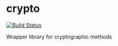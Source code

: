 # crypto

[![Build Status](https://travis-ci.org/rezozero/crypto.svg?branch=master)](https://travis-ci.org/rezozero/crypto)

Wrapper library for cryptographic methods
